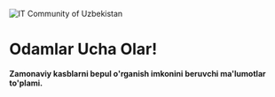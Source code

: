 ![IT Community of Uzbekistan](https://i.ibb.co/18gkfjq/Demo.png)

# Odamlar Ucha Olar!
**Zamonaviy kasblarni bepul o'rganish imkonini beruvchi ma'lumotlar to'plami.**

